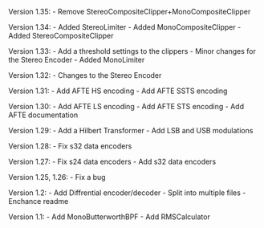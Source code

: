 Version 1.35:
    - Remove StereoCompositeClipper+MonoCompositeClipper

Version 1.34:
    - Added StereoLimiter
    - Added MonoCompositeClipper
    - Added StereoCompositeClipper

Version 1.33:
    - Add a threshold settings to the clippers
    - Minor changes for the Stereo Encoder
    - Added MonoLimiter

Version 1.32:
    - Changes to the Stereo Encoder

Version 1.31:
    - Add AFTE HS encoding
    - Add AFTE SSTS encoding

Version 1.30:
    - Add AFTE LS encoding
    - Add AFTE STS encoding
    - Add AFTE documentation

Version 1.29:
    - Add a Hilbert Transformer
    - Add LSB and USB modulations

Version 1.28:
    - Fix s32 data encoders

Version 1.27:
    - Fix s24 data encoders
    - Add s32 data encoders

Version 1.25, 1.26:
    - Fix a bug

Version 1.2:
    - Add Diffrential encoder/decoder
    - Split into multiple files
    - Enchance readme

Version 1.1:
    - Add MonoButterworthBPF
    - Add RMSCalculator